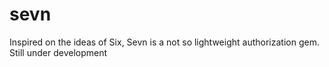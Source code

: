 # sevn
Inspired on the ideas of Six, Sevn is a not so lightweight authorization gem.
Still under development
